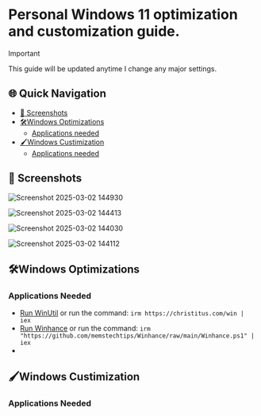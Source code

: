 # Personal Windows 11 optimization and customization guide.

> [!IMPORTANT]
> This guide will be updated anytime I change any major settings.

## 🌐 Quick Navigation
- [📸 Screenshots](#-screenshots)
- [🛠️Windows Optimizations](#WindowsOptimizations)
   - [ Applications needed](#-Applications-Needed)
- [🖌️Windows Custimization](#-Windows-Custimization)
   - [ Applications needed](#-Applications-Needed)



## 📸 Screenshots

![Screenshot 2025-03-02 144930](https://github.com/user-attachments/assets/955cf1f2-a59f-4e91-99a3-64bb2d696e90)

![Screenshot 2025-03-02 144413](https://github.com/user-attachments/assets/02de84cf-6678-4b4f-8312-8e4652d715f2)

![Screenshot 2025-03-02 144030](https://github.com/user-attachments/assets/8589b27a-b3a7-418e-a384-7696783bb3a9)

![Screenshot 2025-03-02 144112](https://github.com/user-attachments/assets/a7d6ca6b-e995-44ed-b44f-df19db4e8c28)

## 🛠️Windows Optimizations

### Applications Needed

- [Run WinUtil](https://github.com/ChrisTitusTech/winutil) or run the command:  `irm https://christitus.com/win | iex `
- [Run Winhance](https://github.com/memstechtips/Winhance) or run the command: `irm "https://github.com/memstechtips/Winhance/raw/main/Winhance.ps1" | iex`
- 

## 🖌️Windows Custimization

### Applications Needed


